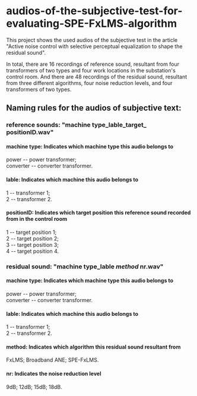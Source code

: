 # audios-of-the-subjective-test-for-evaluating-SPE-FxLMS-algorithm
  This project shows the used audios of the subjective test in the article "Active noise control with selective perceptual equalization to shape the residual sound".
  
  In total, there are 16 recordings of reference sound, resultant from four transformers of two types and four work locations in the substation's control room. And there are 48 recordings of the residual sound, resultant from three different algorithms, four noise reduction levels, and four transformers of two types.
  
## Naming rules for the audios of subjective text: 
### reference sounds:   "machine type_lable_target_ positionID.wav"
  #### machine type:      Indicates which machine type this audio belongs to
  power -- power transformer;  
  converter -- converter transformer.
  #### lable:             Indicates which machine this audio belongs to
  1 -- transformer 1;    
  2 -- transformer 2.
  #### positionID:        Indicates which target position this reference sound recorded from in the control room
  1 -- target position 1;    
  2 -- target position 2;  
  3 -- target position 3;  
  4 -- target position 4.
### residual sound:     "machine type_lable _method_ nr.wav"
  #### machine type:      Indicates which machine type this audio belongs to
  power -- power transformer;  
  converter -- converter transformer.
  #### lable:             Indicates which machine this audio belongs to
  1 -- transformer 1;    
  2 -- transformer 2.
  #### method:            Indicates which algorithm this residual sound resultant from
  FxLMS; 
  Broadband ANE; 
  SPE-FxLMS.
  #### nr:                Indicates the noise reduction level
  9dB; 
  12dB; 
  15dB; 
  18dB.
